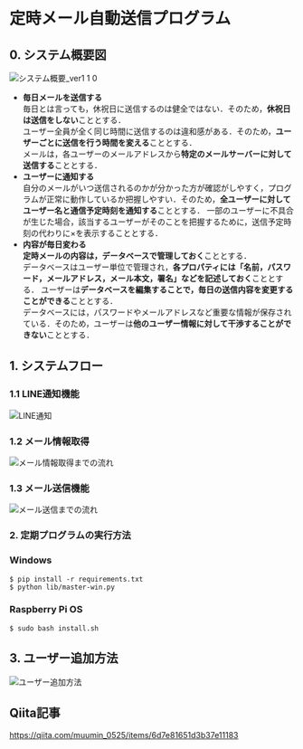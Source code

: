 # 定時メール自動送信プログラム
## 0. システム概要図
![システム概要_ver1 1 0](https://github.com/haradakaito/Automatic_Email_Sending/assets/75819611/5c1dc72e-51ff-4c23-b7ef-180dad5381ed)

- **毎日メールを送信する**  
  毎日とは言っても，休祝日に送信するのは健全ではない．そのため，**休祝日は送信をしない**こととする．  
  ユーザー全員が全く同じ時間に送信するのは違和感がある．そのため，**ユーザーごとに送信を行う時間を変える**こととする．  
  メールは，各ユーザーのメールアドレスから**特定のメールサーバーに対して送信する**こととする． 
- **ユーザーに通知する**  
  自分のメールがいつ送信されるのかが分かった方が確認がしやすく，プログラムが正常に動作しているか把握しやすい．そのため，**全ユーザーに対してユーザー名と通信予定時刻を通知する**こととする．
  一部のユーザーに不具合が生じた場合，該当するユーザーがそのことを把握するために，送信予定時刻の代わりに×を表示することとする．  
- **内容が毎日変わる**  
  **定時メールの内容は，データベースで管理しておく**こととする．  
  データベースはユーザー単位で管理され，**各プロパティには「名前，パスワード，メールアドレス，メール本文，署名」などを記述しておく**こととする．
  ユーザーは**データベースを編集することで，毎日の送信内容を変更することができる**こととする．  
  データベースには，パスワードやメールアドレスなど重要な情報が保存されている．そのため，ユーザーは**他のユーザー情報に対して干渉することができない**こととする．
  

## 1. システムフロー
### 1.1 LINE通知機能
![LINE通知](https://github.com/haradakaito/Automatic_Email_Sending/assets/75819611/bab1d95e-8a61-40fc-b6d7-c0b7abb24e23)

### 1.2 メール情報取得
![メール情報取得までの流れ](https://github.com/haradakaito/Automatic_Email_Sending/assets/75819611/f7cdacd4-aad7-4669-8008-e14ab2261e6f)

### 1.3 メール送信機能
![メール送信までの流れ](https://github.com/haradakaito/Automatic_Email_Sending/assets/75819611/3d5c0fc4-2236-4485-a6a9-5de3d2f67b61)

### 2. 定期プログラムの実行方法
###  Windows
```
$ pip install -r requirements.txt
$ python lib/master-win.py
```
### Raspberry Pi OS
```
$ sudo bash install.sh
```

## 3. ユーザー追加方法
![ユーザー追加方法](https://github.com/haradakaito/Automatic_Email_Sending/assets/75819611/2e5bba75-fbf8-439d-8d94-368556518977)

## Qiita記事
https://qiita.com/muumin_0525/items/6d7e81651d3b37e11183
